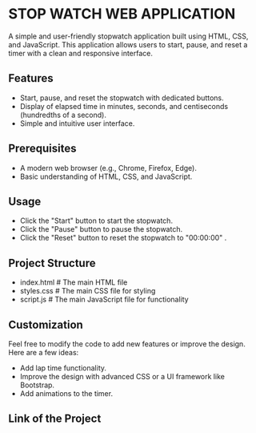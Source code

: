 # STOP WATCH WEB APPLICATION
A simple and user-friendly stopwatch application built using HTML, CSS, and JavaScript. This application allows users to start, pause, and reset a timer with a clean and responsive interface.

## Features
* Start, pause, and reset the stopwatch with dedicated buttons.
* Display of elapsed time in minutes, seconds, and centiseconds (hundredths of a second).
* Simple and intuitive user interface.

## Prerequisites
* A modern web browser (e.g., Chrome, Firefox, Edge).
* Basic understanding of HTML, CSS, and JavaScript.

## Usage
* Click the "Start" button to start the stopwatch.
* Click the "Pause" button to pause the stopwatch.
* Click the "Reset" button to reset the stopwatch to "00:00:00" .

## Project Structure

* index.html      # The main HTML file 
* styles.css      # The main CSS file for styling
* script.js       # The main JavaScript file for functionality

## Customization
Feel free to modify the code to add new features or improve the design. Here are a few ideas:

* Add lap time functionality.
* Improve the design with advanced CSS or a UI framework like Bootstrap.
* Add animations to the timer.

## Link of the Project
